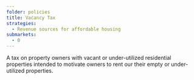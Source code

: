 ```yaml
---
folder: policies
title: Vacancy Tax
strategies:
  - Revenue sources for affordable housing
submarkets:
  - 0
---
```

A tax on property owners with vacant or under-utilized residential properties intended to motivate owners to rent our their empty or under-utilized properties.